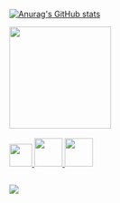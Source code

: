 
<link rel="stylesheet" href="https://cdn.jsdelivr.net/gh/devicons/devicon@latest/devicon.min.css">

<div>
  <a href="https://github.com/Kysas1">
  
  ![Anurag's GitHub stats](https://github-readme-stats.vercel.app/api?username=Kysas1&show=reviews,discussions_started,discussions_answered,&theme=dark)
  
  <img height="180em" src="https://github-readme-stats.vercel.app/api/top-langs/?username=Kysas1&layout=compact&langs_count=7&theme=dark"/>
</div>
  
<div><br>
  <img width="40" src="https://cdn.jsdelivr.net/gh/devicons/devicon/icons/javascript/javascript-original.svg">
  <img width="50" src="https://cdn.jsdelivr.net/gh/devicons/devicon/icons/html5/html5-original.svg" />
  <img width="50" src="https://cdn.jsdelivr.net/gh/devicons/devicon/icons/css3/css3-original.svg" />
</div>

##
	
<div > 
  <a href="https://www.linkedin.com/in/pedro-muniz-594042267/" target="_blank"><img src="https://img.shields.io/badge/-LinkedIn-%230077B5?style=for-the-badge&logo=linkedin&logoColor=white" target="_blank"></a> 
  
</div>
